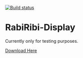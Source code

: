 [![Build status](https://ci.appveyor.com/api/projects/status/3gtv4co4xjwh4odb/branch/rabi_display?svg=true)](https://ci.appveyor.com/project/wcko87/rabiribi-display/branch/rabi_display)

# RabiRibi-Display
Currently only for testing purposes.

[Download Here](https://ci.appveyor.com/project/wcko87/rabiribi-display/build/artifacts)

